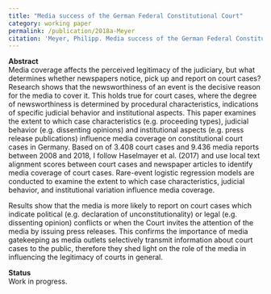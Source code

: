 ```yaml
---
title: "Media success of the German Federal Constitutional Court"
category: working paper
permalink: /publication/2018a-Meyer
citation: 'Meyer, Philipp. Media success of the German Federal Constitutional Court. Working Paper.'
---
```


<p><b>Abstract</b><br>
Media coverage affects the perceived legitimacy of the judiciary, but what determines whether newspapers notice, pick up and report on court cases? Research shows that the newsworthiness of an event is the decisive reason for the media to cover it. This holds true for court cases, where the degree of newsworthiness is determined by procedural characteristics, indications of specific judicial behavior and
institutional aspects.
This paper examines the extent to which case characteristics (e.g. proceeding types), judicial behavior (e.g. dissenting opinions) and institutional aspects (e.g. press release publications) influence media coverage on constitutional court cases in Germany. Based on of 3.408 court cases and 9.436 media reports between 2008 and 2018, I follow Haselmayer et al. (2017) and use local text alignment scores between court cases and newspaper articles to identify media coverage of court cases. Rare-event logistic regression models are conducted to examine the extent to which case characteristics, judicial behavior, and institutional variation influence media coverage.

Results show that the media is more likely to report on court cases which indicate political (e.g. declaration of unconstitutionality) or legal (e.g. dissenting opinion) conflicts or when the Court invites the attention of the media by issuing press releases. This confirms the importance of media gatekeeping as media outlets selectively transmit information about court cases to the public, therefore they shed light on the role of the media in influencing the legitimacy of courts in general. </p>

<p><b>Status</b><br>
Work in progress.</p>



